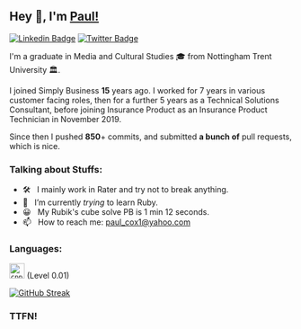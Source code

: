 ## Hey 👋, I'm [Paul!](https://github.com/prcoxy/)

[![Linkedin Badge](https://img.shields.io/badge/-LinkedIn-0e76a8?style=flat-square&logo=Linkedin&logoColor=white)](https://www.linkedin.com/in/paul-cox-acii-6267a114/)
[![Twitter Badge](https://img.shields.io/badge/-Twitter-00acee?style=flat-square&logo=Twitter&logoColor=white)](https://twitter.com/prcox)

I'm a graduate in Media and Cultural Studies 🎓 from Nottingham Trent University 🏛. 

I joined Simply Business **15** years ago. I worked for 7 years in various customer facing roles, then for a further 5 years as a Technical Solutions Consultant, before joining Insurance Product as an Insurance Product Technician in November 2019.

Since then I pushed **850**+ commits, and submitted **a bunch of** pull requests, which is nice.
### Talking about Stuffs:

- 🛠 &nbsp; I mainly work in Rater and try not to break anything.
- 🚀 &nbsp; I’m currently *trying* to learn Ruby.
- 😀 &nbsp; My Rubik's cube solve PB is 1 min 12 seconds.
- 📫 &nbsp; How to reach me: paul_cox1@yahoo.com


### Languages:
<code><img height="27" src="https://miro.medium.com/max/1400/1*9hd_8qR0CMZ8L0pVbFLjDw.png" alt="cpp"></code>
(Level 0.01)


[![GitHub Streak](http://github-readme-streak-stats.herokuapp.com?user=prcoxy)](https://git.io/streak-stats)


### TTFN!
